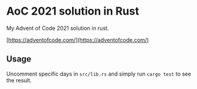# AoC 2021 solution in Rust

My Advent of Code 2021 solution in rust.

[https://adventofcode.com/](https://adventofcode.com/)

## Usage

Uncomment specific days in `src/lib.rs` and simply run `cargo test` to see the result.
